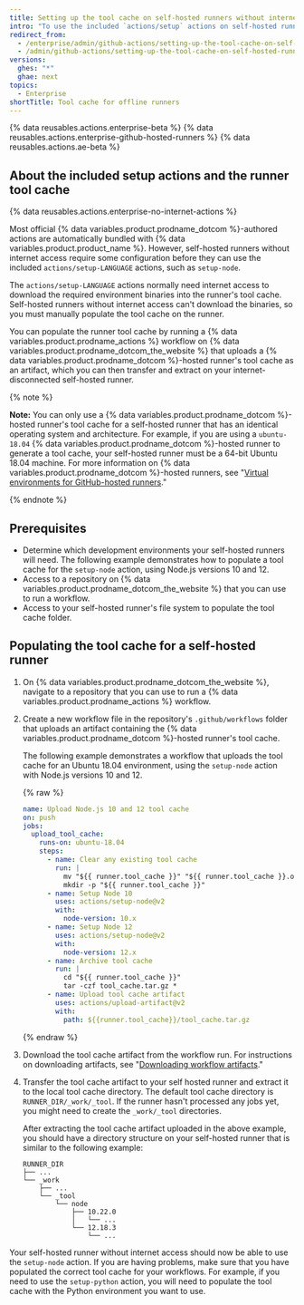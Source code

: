 ```yaml
---
title: Setting up the tool cache on self-hosted runners without internet access
intro: "To use the included `actions/setup` actions on self-hosted runners without internet access, you must first populate the runner's tool cache for your workflows."
redirect_from:
  - /enterprise/admin/github-actions/setting-up-the-tool-cache-on-self-hosted-runners-without-internet-access
  - /admin/github-actions/setting-up-the-tool-cache-on-self-hosted-runners-without-internet-access
versions:
  ghes: "*"
  ghae: next
topics:
  - Enterprise
shortTitle: Tool cache for offline runners
---
```


{% data reusables.actions.enterprise-beta %}
{% data reusables.actions.enterprise-github-hosted-runners %}
{% data reusables.actions.ae-beta %}

## About the included setup actions and the runner tool cache

{% data reusables.actions.enterprise-no-internet-actions %}

Most official {% data variables.product.prodname_dotcom %}-authored actions are automatically bundled with {% data variables.product.product_name %}. However, self-hosted runners without internet access require some configuration before they can use the included `actions/setup-LANGUAGE` actions, such as `setup-node`.

The `actions/setup-LANGUAGE` actions normally need internet access to download the required environment binaries into the runner's tool cache. Self-hosted runners without internet access can't download the binaries, so you must manually populate the tool cache on the runner.

You can populate the runner tool cache by running a {% data variables.product.prodname_actions %} workflow on {% data variables.product.prodname_dotcom_the_website %} that uploads a {% data variables.product.prodname_dotcom %}-hosted runner's tool cache as an artifact, which you can then transfer and extract on your internet-disconnected self-hosted runner.

{% note %}

**Note:** You can only use a {% data variables.product.prodname_dotcom %}-hosted runner's tool cache for a self-hosted runner that has an identical operating system and architecture. For example, if you are using a `ubuntu-18.04` {% data variables.product.prodname_dotcom %}-hosted runner to generate a tool cache, your self-hosted runner must be a 64-bit Ubuntu 18.04 machine. For more information on {% data variables.product.prodname_dotcom %}-hosted runners, see "<a href="/actions/reference/virtual-environments-for-github-hosted-runners#supported-runners-and-hardware-resources" class="dotcom-only">Virtual environments for GitHub-hosted runners</a>."

{% endnote %}

## Prerequisites

- Determine which development environments your self-hosted runners will need. The following example demonstrates how to populate a tool cache for the `setup-node` action, using Node.js versions 10 and 12.
- Access to a repository on {% data variables.product.prodname_dotcom_the_website %} that you can use to run a workflow.
- Access to your self-hosted runner's file system to populate the tool cache folder.

## Populating the tool cache for a self-hosted runner

1. On {% data variables.product.prodname_dotcom_the_website %}, navigate to a repository that you can use to run a {% data variables.product.prodname_actions %} workflow.
1. Create a new workflow file in the repository's `.github/workflows` folder that uploads an artifact containing the {% data variables.product.prodname_dotcom %}-hosted runner's tool cache.

   The following example demonstrates a workflow that uploads the tool cache for an Ubuntu 18.04 environment, using the `setup-node` action with Node.js versions 10 and 12.

   {% raw %}

   ```yaml
   name: Upload Node.js 10 and 12 tool cache
   on: push
   jobs:
     upload_tool_cache:
       runs-on: ubuntu-18.04
       steps:
         - name: Clear any existing tool cache
           run: |
             mv "${{ runner.tool_cache }}" "${{ runner.tool_cache }}.old"
             mkdir -p "${{ runner.tool_cache }}"
         - name: Setup Node 10
           uses: actions/setup-node@v2
           with:
             node-version: 10.x
         - name: Setup Node 12
           uses: actions/setup-node@v2
           with:
             node-version: 12.x
         - name: Archive tool cache
           run: |
             cd "${{ runner.tool_cache }}"
             tar -czf tool_cache.tar.gz *
         - name: Upload tool cache artifact
           uses: actions/upload-artifact@v2
           with:
             path: ${{runner.tool_cache}}/tool_cache.tar.gz
   ```

   {% endraw %}

1. Download the tool cache artifact from the workflow run. For instructions on downloading artifacts, see "[Downloading workflow artifacts](/actions/managing-workflow-runs/downloading-workflow-artifacts)."
1. Transfer the tool cache artifact to your self hosted runner and extract it to the local tool cache directory. The default tool cache directory is `RUNNER_DIR/_work/_tool`. If the runner hasn't processed any jobs yet, you might need to create the `_work/_tool` directories.

   After extracting the tool cache artifact uploaded in the above example, you should have a directory structure on your self-hosted runner that is similar to the following example:

   ```
   RUNNER_DIR
   ├── ...
   └── _work
       ├── ...
       └── _tool
           └── node
               ├── 10.22.0
               │   └── ...
               └── 12.18.3
                   └── ...
   ```

Your self-hosted runner without internet access should now be able to use the `setup-node` action. If you are having problems, make sure that you have populated the correct tool cache for your workflows. For example, if you need to use the `setup-python` action, you will need to populate the tool cache with the Python environment you want to use.
